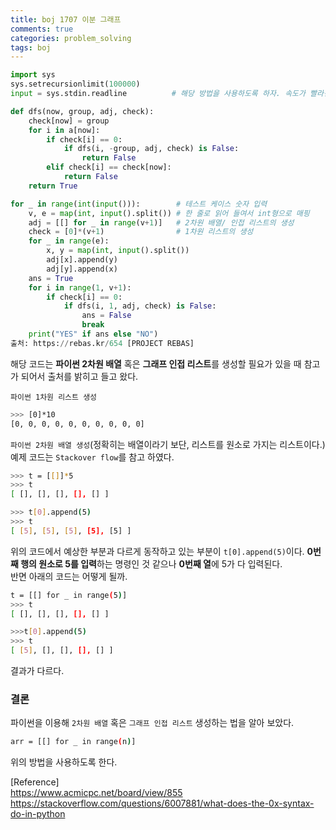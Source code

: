 ```yaml
---
title: boj 1707 이분 그래프
comments: true
categories: problem_solving
tags: boj
---
```

```python
import sys
sys.setrecursionlimit(100000)
input = sys.stdin.readline          # 해당 방법을 사용하도록 하자. 속도가 빨라진다. 

def dfs(now, group, adj, check):
    check[now] = group
    for i in a[now]:
        if check[i] == 0:
            if dfs(i, -group, adj, check) is False:
                return False
        elif check[i] == check[now]:
            return False
    return True

for _ in range(int(input())):        # 테스트 케이스 숫자 입력
    v, e = map(int, input().split()) # 한 줄로 읽어 들여서 int형으로 매핑
    adj = [[] for _ in range(v+1)]   # 2차원 배열/ 인접 리스트의 생성
    check = [0]*(v+1)                # 1차원 리스트의 생성
    for _ in range(e):
        x, y = map(int, input().split())
        adj[x].append(y)
        adj[y].append(x)
    ans = True
    for i in range(1, v+1):
        if check[i] == 0:
            if dfs(i, 1, adj, check) is False:
                ans = False
                break
    print("YES" if ans else "NO")
출처: https://rebas.kr/654 [PROJECT REBAS]
```
  
해당 코드는 **파이썬 2차원 배열** 혹은 **그래프 인접 리스트**를 생성할 필요가 있을 때 참고가 되어서 출처를 밝히고 들고 왔다.  
  
`파이썬 1차원 리스트 생성`
```sh
>>> [0]*10  
[0, 0, 0, 0, 0, 0, 0, 0, 0, 0]  
```
  
`파이썬 2차원 배열 생성`(정확히는 배열이라기 보단, 리스트를 원소로 가지는 리스트이다.) 예제 코드는 `Stackover flow`를 참고 하였다.  
```sh
>>> t = [[]]*5
>>> t
[ [], [], [], [], [] ]

>>> t[0].append(5)  
>>> t
[ [5], [5], [5], [5], [5] ]
```  
위의 코드에서 예상한 부분과 다르게 동작하고 있는 부분이 `t[0].append(5)`이다. **0번째 행의 원소로 5를 입력**하는 명령인 것 같으나 **0번째 열**에
5가 다 입력된다.  
반면 아래의 코드는 어떻게 될까.
```sh
t = [[] for _ in range(5)]
>>> t
[ [], [], [], [], [] ]

>>>t[0].append(5)
>>> t
[ [5], [], [], [], [] ]
```
결과가 다르다.  
  
  
### 결론  
파이썬을 이용해 `2차원 배열` 혹은 `그래프 인접 리스트` 생성하는 법을 알아 보았다. 
```sh
arr = [[] for _ in range(n)]
```
위의 방법을 사용하도록 한다. 
  
  
[Reference]  
https://www.acmicpc.net/board/view/855  
https://stackoverflow.com/questions/6007881/what-does-the-0x-syntax-do-in-python  
